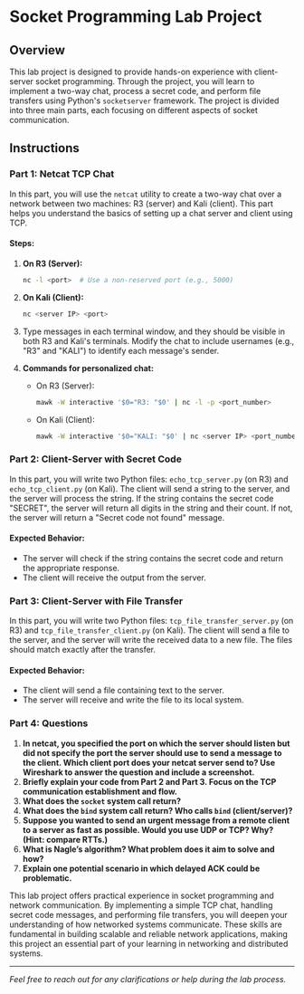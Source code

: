 
# Socket Programming Lab Project

## Overview

This lab project is designed to provide hands-on experience with client-server socket programming. Through the project, you will learn to implement a two-way chat, process a secret code, and perform file transfers using Python's `socketserver` framework. The project is divided into three main parts, each focusing on different aspects of socket communication.

## Instructions

### Part 1: Netcat TCP Chat

In this part, you will use the `netcat` utility to create a two-way chat over a network between two machines: R3 (server) and Kali (client). This part helps you understand the basics of setting up a chat server and client using TCP.

#### Steps:
1. **On R3 (Server):**
   ```bash
   nc -l <port>  # Use a non-reserved port (e.g., 5000)
   ```

2. **On Kali (Client):**
   ```bash
   nc <server IP> <port>
   ```

3. Type messages in each terminal window, and they should be visible in both R3 and Kali's terminals. Modify the chat to include usernames (e.g., "R3" and "KALI") to identify each message's sender.

4. **Commands for personalized chat:**
   - On R3 (Server):
     ```bash
     mawk -W interactive '$0="R3: "$0' | nc -l -p <port_number>
     ```
   - On Kali (Client):
     ```bash
     mawk -W interactive '$0="KALI: "$0' | nc <server IP> <port_number>
     ```

### Part 2: Client-Server with Secret Code

In this part, you will write two Python files: `echo_tcp_server.py` (on R3) and `echo_tcp_client.py` (on Kali). The client will send a string to the server, and the server will process the string. If the string contains the secret code "SECRET", the server will return all digits in the string and their count. If not, the server will return a "Secret code not found" message.

#### Expected Behavior:
- The server will check if the string contains the secret code and return the appropriate response.
- The client will receive the output from the server.

### Part 3: Client-Server with File Transfer

In this part, you will write two Python files: `tcp_file_transfer_server.py` (on R3) and `tcp_file_transfer_client.py` (on Kali). The client will send a file to the server, and the server will write the received data to a new file. The files should match exactly after the transfer.

#### Expected Behavior:
- The client will send a file containing text to the server.
- The server will receive and write the file to its local system.

### Part 4: Questions

1. **In netcat, you specified the port on which the server should listen but did not specify the port the server should use to send a message to the client. Which client port does your netcat server send to? Use Wireshark to answer the question and include a screenshot.**
2. **Briefly explain your code from Part 2 and Part 3. Focus on the TCP communication establishment and flow.**
3. **What does the `socket` system call return?**
4. **What does the `bind` system call return? Who calls `bind` (client/server)?**
5. **Suppose you wanted to send an urgent message from a remote client to a server as fast as possible. Would you use UDP or TCP? Why? (Hint: compare RTTs.)**
6. **What is Nagle’s algorithm? What problem does it aim to solve and how?**
7. **Explain one potential scenario in which delayed ACK could be problematic.**


This lab project offers practical experience in socket programming and network communication. By implementing a simple TCP chat, handling secret code messages, and performing file transfers, you will deepen your understanding of how networked systems communicate. These skills are fundamental in building scalable and reliable network applications, making this project an essential part of your learning in networking and distributed systems.

---
*Feel free to reach out for any clarifications or help during the lab process.*
